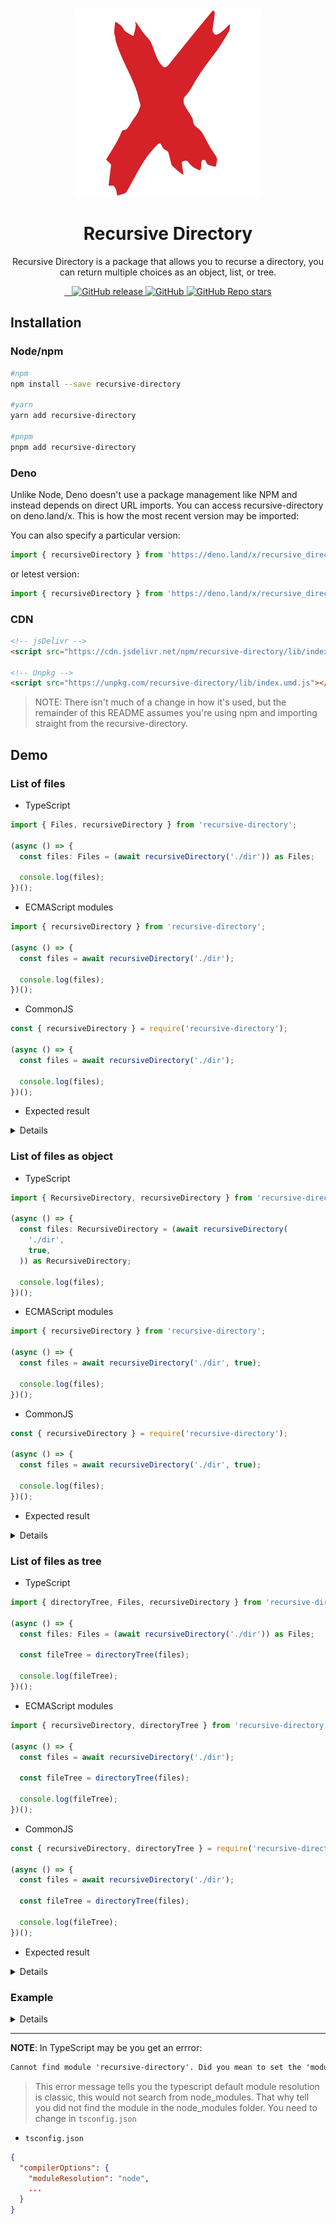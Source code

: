 <div align="center">
  <img src="https://raw.githubusercontent.com/MKAbuMattar/recursive-directory/main/assets/logo.svg" alt="Recursive Directory Logo"/>

  <h1>Recursive Directory</h1>

  <p>Recursive Directory is a package that allows you to recurse a directory, you can return multiple choices as an object, list, or tree.</p>
</div>

<div align="center">
  <a href="https://www.npmjs.com/package/recursive-directory" target="_blank">
    <img src="https://img.shields.io/badge/npm-%23CB3837.svg?style=for-the-badge&logo=npm&logoColor=white" alt=""/>
  </a>

  <a href="https://deno.land/x/recursive_directory" target="_blank">
    <img src="https://img.shields.io/badge/deno-000000?style=for-the-badge&logo=deno&logoColor=white" alt=""/>
  </a>

  <a href="https://github.com/MKAbuMattar/recursive-directory" target="_blank">
    <img src="https://img.shields.io/badge/github-%23181717.svg?style=for-the-badge&logo=github&logoColor=white" alt=""/>
  </a>

  <a href="https://github.com/MKAbuMattar/recursive-directory/releases">
    <img alt="GitHub release" src="https://img.shields.io/github/v/release/MKAbuMattar/recursive-directory?color=%23d52128&label=Latest%20release&style=for-the-badge" />
    </a>

  <a href="https://github.com/MKAbuMattar/recursive-directory/blob/main/LICENSE">
    <img alt="GitHub" src="https://img.shields.io/github/license/MKAbuMattar/recursive-directory?color=%23d52128&style=for-the-badge">
  </a>

  <a href="https://github.com/MKAbuMattar/recursive-directory/stargazers">
    <img alt="GitHub Repo stars" src="https://img.shields.io/github/stars/MKAbuMattar/recursive-directory?color=%23d52128&label=github%20stars&style=for-the-badge">
  </a>
</div>

## Installation

### Node/npm

```sh
#npm
npm install --save recursive-directory

#yarn
yarn add recursive-directory

#pnpm
pnpm add recursive-directory
```

### Deno

Unlike Node, Deno doesn't use a package management like NPM and instead depends on direct URL imports. You can access recursive-directory on deno.land/x. This is how the most recent version may be imported:

You can also specify a particular version:

```ts
import { recursiveDirectory } from 'https://deno.land/x/recursive_directory@0.0.8/mod.ts';
```

or letest version:

```ts
import { recursiveDirectory } from 'https://deno.land/x/recursive_directory/mod.ts';
```

### CDN

```html
<!-- jsDelivr -->
<script src="https://cdn.jsdelivr.net/npm/recursive-directory/lib/index.umd.js"></script>

<!-- Unpkg -->
<script src="https://unpkg.com/recursive-directory/lib/index.umd.js"></script>
```

> NOTE: There isn't much of a change in how it's used, but the remainder of this README assumes you're using npm and importing straight from the recursive-directory.

## Demo

### List of files

- TypeScript

```ts
import { Files, recursiveDirectory } from 'recursive-directory';

(async () => {
  const files: Files = (await recursiveDirectory('./dir')) as Files;

  console.log(files);
})();
```

- ECMAScript modules

```js
import { recursiveDirectory } from 'recursive-directory';

(async () => {
  const files = await recursiveDirectory('./dir');

  console.log(files);
})();
```

- CommonJS

```js
const { recursiveDirectory } = require('recursive-directory');

(async () => {
  const files = await recursiveDirectory('./dir');

  console.log(files);
})();
```

- Expected result

<details>

```json
[
  "/home/mkabumttar/work/recursive-directory/dir/assets/css/normalize.css",
  "/home/mkabumttar/work/recursive-directory/dir/assets/css/style.css",
  "/home/mkabumttar/work/recursive-directory/dir/assets/icons/favicon.ico",
  "/home/mkabumttar/work/recursive-directory/dir/assets/icons/icon.svg",
  "/home/mkabumttar/work/recursive-directory/dir/assets/images/logo.png",
  "/home/mkabumttar/work/recursive-directory/dir/assets/images/logo.svg",
  "/home/mkabumttar/work/recursive-directory/dir/assets/js/main.js",
  "/home/mkabumttar/work/recursive-directory/dir/index.html",
  "/home/mkabumttar/work/recursive-directory/dir/manifest.webmanifest"
]
```

</details>

### List of files as object

- TypeScript

```ts
import { RecursiveDirectory, recursiveDirectory } from 'recursive-directory';

(async () => {
  const files: RecursiveDirectory = (await recursiveDirectory(
    './dir',
    true,
  )) as RecursiveDirectory;

  console.log(files);
})();
```

- ECMAScript modules

```js
import { recursiveDirectory } from 'recursive-directory';

(async () => {
  const files = await recursiveDirectory('./dir', true);

  console.log(files);
})();
```

- CommonJS

```js
const { recursiveDirectory } = require('recursive-directory');

(async () => {
  const files = await recursiveDirectory('./dir', true);

  console.log(files);
})();
```

- Expected result

<details>

```json
[
  {
    "fullpath": "/home/mkabumttar/work/recursive-directory/dir/assets/css/normalize.css",
    "filepath": "/home/mkabumttar/work/recursive-directory/dir/assets/css/",
    "filename": "normalize.css",
    "dirname": "css"
  },
  {
    "fullpath": "/home/mkabumttar/work/recursive-directory/dir/assets/css/style.css",
    "filepath": "/home/mkabumttar/work/recursive-directory/dir/assets/css/",
    "filename": "style.css",
    "dirname": "css"
  },
  {
    "fullpath": "/home/mkabumttar/work/recursive-directory/dir/assets/icons/favicon.ico",
    "filepath": "/home/mkabumttar/work/recursive-directory/dir/assets/icons/",
    "filename": "favicon.ico",
    "dirname": "icons"
  },
  {
    "fullpath": "/home/mkabumttar/work/recursive-directory/dir/assets/icons/icon.svg",
    "filepath": "/home/mkabumttar/work/recursive-directory/dir/assets/icons/",
    "filename": "icon.svg",
    "dirname": "icons"
  },
  {
    "fullpath": "/home/mkabumttar/work/recursive-directory/dir/assets/images/logo.png",
    "filepath": "/home/mkabumttar/work/recursive-directory/dir/assets/images/",
    "filename": "logo.png",
    "dirname": "images"
  },
  {
    "fullpath": "/home/mkabumttar/work/recursive-directory/dir/assets/images/logo.svg",
    "filepath": "/home/mkabumttar/work/recursive-directory/dir/assets/images/",
    "filename": "logo.svg",
    "dirname": "images"
  },
  {
    "fullpath": "/home/mkabumttar/work/recursive-directory/dir/assets/js/main.js",
    "filepath": "/home/mkabumttar/work/recursive-directory/dir/assets/js/",
    "filename": "main.js",
    "dirname": "js"
  },
  {
    "fullpath": "/home/mkabumttar/work/recursive-directory/dir/index.html",
    "filepath": "/home/mkabumttar/work/recursive-directory/dir/",
    "filename": "index.html",
    "dirname": "dir"
  },
  {
    "fullpath": "/home/mkabumttar/work/recursive-directory/dir/manifest.webmanifest",
    "filepath": "/home/mkabumttar/work/recursive-directory/dir/",
    "filename": "manifest.webmanifest",
    "dirname": "dir"
  }
]
```

</details>

### List of files as tree

- TypeScript

```ts
import { directoryTree, Files, recursiveDirectory } from 'recursive-directory';

(async () => {
  const files: Files = (await recursiveDirectory('./dir')) as Files;

  const fileTree = directoryTree(files);

  console.log(fileTree);
})();
```

- ECMAScript modules

```js
import { recursiveDirectory, directoryTree } from 'recursive-directory';

(async () => {
  const files = await recursiveDirectory('./dir');

  const fileTree = directoryTree(files);

  console.log(fileTree);
})();
```

- CommonJS

```js
const { recursiveDirectory, directoryTree } = require('recursive-directory');

(async () => {
  const files = await recursiveDirectory('./dir');

  const fileTree = directoryTree(files);

  console.log(fileTree);
})();
```

- Expected result

<details>

```txt
/home/mkabumttar/work/recursive-directory/dir
├── assets
|  ├── css
|  |  ├── normalize.css
|  |  └── style.css
|  ├── icons
|  |  ├── favicon.ico
|  |  └── icon.svg
|  ├── images
|  |  ├── logo.png
|  |  └── logo.svg
|  └── js/main.js
├── index.html
└── manifest.webmanifest
```

</details>

### Example

<details>

- TypeScript

```ts
import { Files, recursiveDirectory } from 'recursive-directory';
import fs from 'fs';
import path from 'path';

(async () => {
  const files: Files = (await recursiveDirectory('./dir')) as Files;

  fs.writeFileSync(
    path.resolve(__dirname, 'build.config.json'),
    JSON.stringify(files),
  );
})();
```

```ts
import { RecursiveDirectory, recursiveDirectory } from 'recursive-directory';
import fs from 'fs';
import path from 'path';

(async () => {
  const files: RecursiveDirectory = (await recursiveDirectory(
    './dir',
    true,
  )) as RecursiveDirectory;

  fs.writeFileSync(
    path.resolve(__dirname, 'build.config.json'),
    JSON.stringify(files),
  );
})();
```

```ts
import { directoryTree, Files, recursiveDirectory } from 'recursive-directory';
import fs from 'fs';
import path from 'path';

(async () => {
  const files: Files = (await recursiveDirectory('./dir')) as Files;

  const fileTree = directoryTree(files);

  fs.writeFileSync(path.resolve(__dirname, 'build.config.txt'), fileTree);
})();
```

- ECMAScript modules

```js
import { recursiveDirectory } from 'recursive-directory';
import fs from 'fs';
import path, { dirname } from 'path';
import { fileURLToPath } from 'url';

(async () => {
  const __filename = fileURLToPath(import.meta.url);
  const __dirname = dirname(__filename);

  const files = await recursiveDirectory('./dir');

  fs.writeFileSync(
    path.resolve(__dirname, 'build.config.json'),
    JSON.stringify(files),
  );
})();
```

```js
import { recursiveDirectory } from 'recursive-directory';
import path, { dirname } from 'path';
import fs from 'fs';
import { fileURLToPath } from 'url';

(async () => {
  const __filename = fileURLToPath(import.meta.url);
  const __dirname = dirname(__filename);

  const files = await recursiveDirectory('./dir', true);

  fs.writeFileSync(
    path.resolve(__dirname, 'build.config.json'),
    JSON.stringify(files),
  );
})();
```

```js
import { recursiveDirectory, directoryTree } from 'recursive-directory';
import fs from 'fs';
import path, { dirname } from 'path';
import { fileURLToPath } from 'url';

(async () => {
  const __filename = fileURLToPath(import.meta.url);
  const __dirname = dirname(__filename);

  const files = await recursiveDirectory('./dir');

  const fileTree = directoryTree(files);

  fs.writeFileSync(path.resolve(__dirname, 'build.config.txt'), fileTree);
})();
```

- CommonJS

```js
const { recursiveDirectory } = require('recursive-directory');
const path = require('path');
const fs = require('fs');

(async () => {
  const files = await recursiveDirectory('./dir');

  fs.writeFileSync(
    path.resolve(__dirname, 'build.config.json'),
    JSON.stringify(files),
  );
})();
```

```js
const { recursiveDirectory } = require('recursive-directory');
const path = require('path');
const fs = require('fs');

(async () => {
  const files = await recursiveDirectory('./dir', true);

  fs.writeFileSync(
    path.resolve(__dirname, 'build.config.json'),
    JSON.stringify(files),
  );
})();
```

```js
const { recursiveDirectory, directoryTree } = require('recursive-directory');
const path = require('path');
const fs = require('fs');

(async () => {
  const files = await recursiveDirectory('./dir');

  const fileTree = directoryTree(files);

  fs.writeFileSync(path.resolve(__dirname, 'build.config.txt'), fileTree);
})();
```

</details>

---

**NOTE**: In TypeScript may be you get an errror:

```txt
Cannot find module 'recursive-directory'. Did you mean to set the 'moduleResolution' option to 'node', or to add aliases to the 'paths' option?ts(2792)
```

> This error message tells you the typescript default module resolution is classic, this would not search from node_modules. That why tell you did not find the module in the node_modules folder. You need to change in `tsconfig.json`

- `tsconfig.json`

```json
{
  "compilerOptions": {
    "moduleResolution": "node",
    ...
  }
}
```
